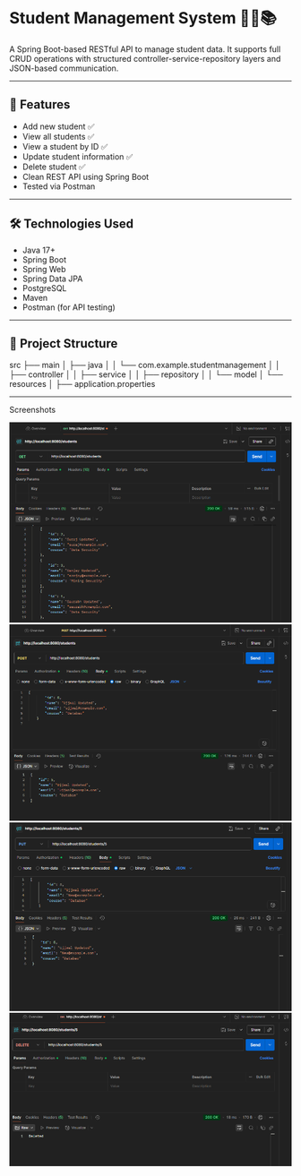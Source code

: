 # Student Management System 🧑‍🎓📚

A Spring Boot-based RESTful API to manage student data. 
It supports full CRUD operations with structured controller-service-repository layers and JSON-based communication.

---

## 🚀 Features

- Add new student ✅
- View all students ✅
- View a student by ID ✅
- Update student information ✅
- Delete student ✅
- Clean REST API using Spring Boot
- Tested via Postman

---

## 🛠️ Technologies Used

- Java 17+
- Spring Boot
- Spring Web
- Spring Data JPA
- PostgreSQL
- Maven
- Postman (for API testing)

---

## 📁 Project Structure
src
├── main
│ ├── java
│ │ └── com.example.studentmanagement
│ │ ├── controller
│ │ ├── service
│ │ ├── repository
│ │ └── model
│ └── resources
│ ├── application.properties


---

Screenshots

![image alt](https://github.com/ankur2802/Student_Management_System/blob/main/get_method.png?raw=true)     
![image alt](https://github.com/ankur2802/Student_Management_System/blob/main/post_method.png?raw=true)     
![image alt](https://github.com/ankur2802/Student_Management_System/blob/main/put_method.png?raw=true)     
![image alt](https://github.com/ankur2802/Student_Management_System/blob/main/delete_method.png?raw=true)     

